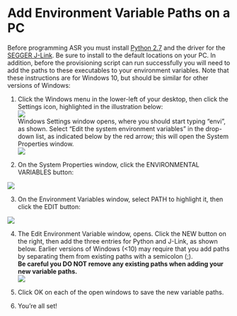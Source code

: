# Add Environment Variable Paths on a PC

Before programming ASR you must install [Python 2.7](https://www.python.org/downloads) and the driver for the [SEGGER J-Link](https://www.segger.com/downloads/jlink/#jlinksoftwareanddocumentationpack). Be sure to install to the default locations on your PC. In addition, before the provisioning script can run successfully you will need to add the paths to these executables to your environment variables. Note that these instructions are for Windows 10, but should be similar for other versions of Windows:

1. Click the Windows menu in the lower-left of your desktop, then click the Settings icon, highlighted in the illustration below:
<br><img src="../img/AddPath-01.png" style="vertical-align:middle;margin:0px 0px;border:none"><br>
Windows Settings window opens, where you should start typing “envi”, as shown. Select “Edit the system environment variables” in the drop-down list, as indicated below by the red arrow; this will open the System Properties window.<br><img src="../img/AddPath-02.png" style="vertical-align:middle;margin:0px 0px;border:none">

2. On the System Properties window, click the ENVIRONMENTAL VARIABLES button:<br>
<img src="../img/AddPath-03.png" style="vertical-align:middle;margin:0px 0px;border:none">

3. On the Environment Variables window, select PATH to highlight it, then click the EDIT button:
<img src="../img/AddPath-04.png" style="vertical-align:middle;margin:0px 0px;border:none">

4. The Edit Environment Variable window, opens. Click the NEW button on the right, then add the three entries for Python and J-Link, as shown below. Earlier versions of Windows (<10) may require that you add paths by separating them from existing paths with a semicolon (;).<br>__Be careful you **DO NOT** remove any existing paths when adding your new variable paths.__ <br><img src="../img/AddPath-05.png" style="vertical-align:middle;margin:0px 0px;border:none">

5. Click OK on each of the open windows to save the new variable paths.

6. You’re all set!
